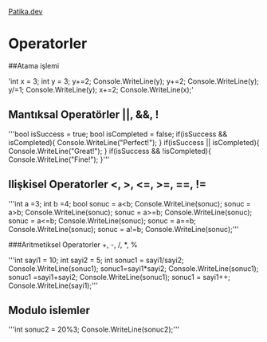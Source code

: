 [Patika.dev](www.patika.dev)

# Operatorler
##Atama işlemi 

'int x = 3;
int y = 3;
y+=2;
   Console.WriteLine(y);
   y+=2;
   Console.WriteLine(y);
   y/=1;
   Console.WriteLine(y);
   x+=2;
   Console.WriteLine(x);'

## Mantıksal Operatörler ||, &&, !

'''bool isSuccess = true;
bool isCompleted = false;
if(isSuccess && isCompleted){
Console.WriteLine("Perfect!");
}
if(isSuccess || isCompleted){
Console.WriteLine("Great!");
}
if(isSuccess && !isCompleted){
Console.WriteLine("Fine!");
}'''

## Ilişkisel Operatorler <, >, <=, >=, ==, !=

'''int a =3;
int b =4;
bool sonuc = a<b;
Console.WriteLine(sonuc);
sonuc = a>b;
Console.WriteLine(sonuc);
sonuc = a>=b;
Console.WriteLine(sonuc);
sonuc = a<=b;
Console.WriteLine(sonuc);
sonuc = a==b;
Console.WriteLine(sonuc);
sonuc = a!=b;
Console.WriteLine(sonuc);'''

###Aritmetiksel Operatorler  +, -, /, *, %

'''int sayi1 = 10;
int sayi2 = 5;
int sonuc1 =  sayi1/sayi2;
Console.WriteLine(sonuc1);
sonuc1=sayi1*sayi2;
Console.WriteLine(sonuc1);
sonuc1 =sayi1+sayi2;
Console.WriteLine(sonuc1);
sonuc1 = sayi1++;
Console.WriteLine(sayi1);'''

## Modulo islemler

'''int sonuc2 = 20%3;
Console.WriteLine(sonuc2);'''





